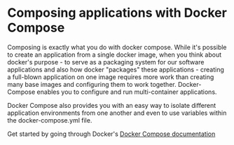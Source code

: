 # Composing applications with Docker Compose

Composing is exactly what you do with docker compose. While it's possible to create an application from a single docker image, when you think about docker's purpose - to serve as a packaging system for our software applications and also how docker "packages" these applications - creating a full-blown application on one image requires more work than creating many base images and configuring them to work together. Docker-Compose enables you to configure and run multi-container applications. 

 Docker Compose also provides you with an easy way to isolate different application environments from one another and even to use variables within the docker-compose.yml file. 

Get started by going through Docker's [Docker Compose documentation](https://docs.docker.com/compose/overview/) 



